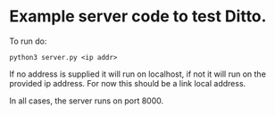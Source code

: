 # Example server code to test Ditto.

To run do:

```
python3 server.py <ip addr>
```

If no address is supplied it will run on localhost, if not it will run on the provided ip address. For now this should be a link local address.

In all cases, the server runs on port 8000.
